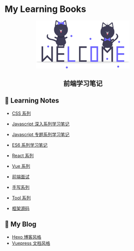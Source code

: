 # My Learning Books

<p align="center">
  <a href="https://www.yangtao.site/" target="_blank">
    <img src="static/img/welcome.svg" alt="Welcome" width="300">
  </a>
  <h2 align="center">前端学习笔记</h2>
</p>

## 🚩 Learning Notes

- [CSS 系列](https://github.com/yangtao2o/learn/issues?q=is%3Aissue+is%3Aopen+label%3A%22CSS+%E7%B3%BB%E5%88%97%22)
- [Javascript 深入系列学习笔记](https://github.com/yangtao2o/learn/issues?q=is%3Aissue+is%3Aopen+label%3A%22JavaScript+%E6%B7%B1%E5%85%A5%E7%B3%BB%E5%88%97%22)
- [Javascript 专题系列学习笔记](https://github.com/yangtao2o/learn/labels/JavaScript%20%E4%B8%93%E9%A2%98%E7%B3%BB%E5%88%97)
- [ES6 系列学习笔记](https://github.com/yangtao2o/learn/issues?q=is%3Aissue+is%3Aopen+label%3A%22ES6+%E7%B3%BB%E5%88%97%22)
- [React 系列](https://github.com/yangtao2o/learn/issues?q=is%3Aissue+is%3Aopen+label%3A%22React+%E7%B3%BB%E5%88%97%22)
- [Vue 系列](https://github.com/yangtao2o/learn/issues?q=is%3Aissue+is%3Aopen+label%3A%22Vue+%E7%B3%BB%E5%88%97%22)

- [前端面试](https://github.com/yangtao2o/learn/labels/%E5%89%8D%E7%AB%AF%E9%9D%A2%E8%AF%95)
- [手写系列](https://github.com/yangtao2o/learn/labels/%E6%89%8B%E5%86%99%E7%B3%BB%E5%88%97)
- [Tool 系列](https://github.com/yangtao2o/learn/labels/Tool%20%E7%B3%BB%E5%88%97)
- [框架源码](https://github.com/yangtao2o/learn/issues?q=is%3Aissue+is%3Aopen+label%3A%E6%A1%86%E6%9E%B6%E6%BA%90%E7%A0%81)

## 🚀 My Blog

- [Hexo 博客风格](https://www.yangtao.site/)
- [Vuepress 文档风格](https://www.yangtao.site/vuepress/)
